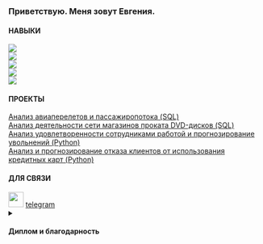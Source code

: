 <h3 align="left">Приветствую. Меня зовут Евгения.</h3>
<h4 align="left">НАВЫКИ</h4>

![](https://img.shields.io/badge/PostgreSQL-CTE,_views,_window_functions,_subqueries,_joins-4AB197) <br>
![](https://img.shields.io/badge/Python-Pandas,_NumPy,_SciPy,_Sklearn,_Statistics,_Matplotlib,_Seaborn-4AB197) <br>
![](https://img.shields.io/badge/ML-Linear_Regression,_Logistic_Regression,_Decision_Tree,_Random_Forest-4AB197) <br>
![](https://img.shields.io/badge/Google_Data_Studio,_Excel-pivot,_vlookup,_analysis_toolpak-4AB197) <br>
![](https://img.shields.io/badge/BI-Tableau,_DataLens-4AB197) <br>

<h4 align="left">ПРОЕКТЫ</h4>
<a href="https://github.com/janesheshera/Air_flights_SQL"> Анализ авиаперелетов и пассажиропотока (SQL)</a><br>
<a href="https://github.com/janesheshera/DVD_rental_SQL"> Анализ деятельности сети магазинов проката DVD-дисков (SQL)</a><br>
<a href="https://github.com/janesheshera/Job_satisfaction_Phyton"> Анализ удовлетворенности сотрудниками работой и прогнозирование увольнений (Python)</a><br>
<a href="https://github.com/janesheshera/Bank_clients_Phyton"> Анализ и прогнозирование отказа клиентов от использования кредитных карт (Python)</a><br>

<h4 align="left">ДЛЯ СВЯЗИ</h4>

<img src="https://github.com/janesheshera/janesheshera/assets/63310859/8dbd9517-2ff0-4bc8-8498-14d8e3dcf7ef.png" height="30"/>
<a href="https://t.me/ja2she">telegram</a><br>

<details>
 <summary><h4>Диплом и благодарность</h4></summary>
<a href="https://github.com/janesheshera/janesheshera/assets/63310859/1f102d8f-7e90-4996-afa6-5cbcd4ce57b3" target="_blank">Диплом Аналитик данных</a><br>
<a href="https://github.com/janesheshera/janesheshera/assets/63310859/431234f2-3790-4e6d-a9a0-73c0cdc2018e" target="_blank">Благодарность</a><br>
</details>
